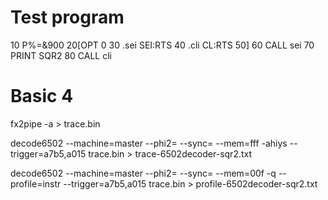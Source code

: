 # Test program

10 P%=&900
20[OPT 0
30 .sei SEI:RTS
40 .cli CL:RTS
50]
60 CALL sei
70 PRINT SQR2
80 CALL cli

# Basic 4

fx2pipe -a > trace.bin

decode6502 --machine=master --phi2= --sync= --mem=fff -ahiys --trigger=a7b5,a015 trace.bin > trace-6502decoder-sqr2.txt

decode6502 --machine=master --phi2= --sync= --mem=00f -q --profile=instr --trigger=a7b5,a015 trace.bin > profile-6502decoder-sqr2.txt
